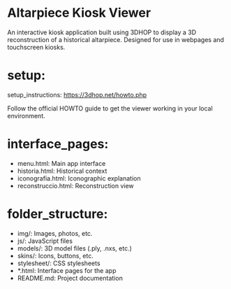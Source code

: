 # Altarpiece Kiosk Viewer
  An interactive kiosk application built using 3DHOP to display a 3D reconstruction of
  a historical altarpiece. Designed for use in webpages and touchscreen kiosks.

# setup:
  setup_instructions: https://3dhop.net/howto.php
  
  Follow the official HOWTO guide to get the viewer working in your local environment.

# interface_pages:
  - menu.html: Main app interface
  - historia.html: Historical context
  - iconografia.html: Iconographic explanation
  - reconstruccio.html: Reconstruction view

# folder_structure:
  - img/: Images, photos, etc.
  - js/: JavaScript files
  - models/: 3D model files (.ply, .nxs, etc.)
  - skins/: Icons, buttons, etc.
  - stylesheet/: CSS stylesheets
  - *.html: Interface pages for the app
  - README.md: Project documentation
